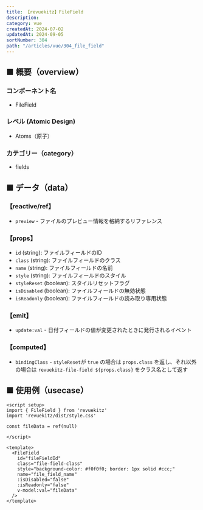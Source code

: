 ```yaml
---
title: 【revuekitz】FileField
description:
category: vue
createdAt: 2024-07-02
updatedAt: 2024-09-05
sortNumber: 304
path: "/articles/vue/304_file_field"
---
```


<nuxt-content-wrapper>

## ■ 概要（overview）
### コンポーネント名
- FileField

### レベル (Atomic Design)
-  Atoms（原子）

### カテゴリー（category）
- fields

## ■ データ（data）

### 【reactive/ref】
- `preview` - ファイルのプレビュー情報を格納するリファレンス

### 【props】
- `id` (string): ファイルフィールドのID
- `class` (string): ファイルフィールドのクラス
- `name` (string): ファイルフィールドの名前
- `style` (string): ファイルフィールドのスタイル
- `styleReset` (boolean): スタイルリセットフラグ
- `isDisabled` (boolean): ファイルフィールドの無効状態
- `isReadonly` (boolean): ファイルフィールドの読み取り専用状態

### 【emit】
- `update:val` - 日付フィールドの値が変更されたときに発行されるイベント

### 【computed】
- `bindingClass` - `styleReset`が `true` の場合は `props.class` を返し、それ以外の場合は `revuekitz-file-field ${props.class}` をクラス名として返す

## ■ 使用例（usecase）
```vue
<script setup>
import { FileField } from 'revuekitz'
import 'revuekitz/dist/style.css' 

const fileData = ref(null)

</script>

<template>
  <FileField
    id="fileFieldId"
    class="file-field-class"
    style="background-color: #f0f0f0; border: 1px solid #ccc;"
    name="file_field_name"
    :isDisabled="false"
    :isReadonly="false"
    v-model:val="fileData"
  />
</template>

```

</nuxt-content-wrapper>